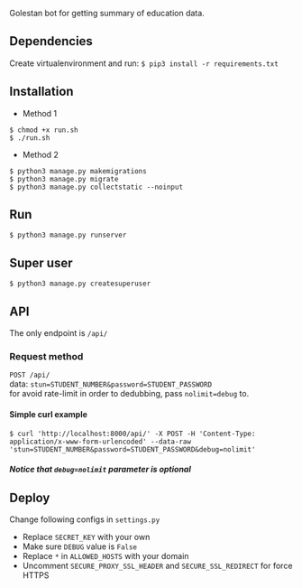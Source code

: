 Golestan bot for getting summary of education data.

## Dependencies
Create virtualenvironment and run:
`$ pip3 install -r requirements.txt`

## Installation
- Method 1
```
$ chmod +x run.sh
$ ./run.sh
```
- Method 2
```
$ python3 manage.py makemigrations
$ python3 manage.py migrate
$ python3 manage.py collectstatic --noinput
```

## Run
```
$ python3 manage.py runserver
```

## Super user
```
$ python3 manage.py createsuperuser
```

## API
The only endpoint is `/api/`
### Request method
`POST /api/`</br>
data: `stun=STUDENT_NUMBER&password=STUDENT_PASSWORD`</br>
for avoid rate-limit in order to dedubbing, pass `nolimit=debug` to.</br>
#### Simple curl example
`$ curl 'http://localhost:8000/api/' -X POST -H 'Content-Type: application/x-www-form-urlencoded' --data-raw 'stun=STUDENT_NUMBER&password=STUDENT_PASSWORD&debug=nolimit'`
##### Notice that `debug=nolimit` parameter is optional

## Deploy
Change following configs in `settings.py`
- Replace `SECRET_KEY` with your own
- Make sure `DEBUG` value is `False`
- Replace `*` in `ALLOWED_HOSTS` with your domain
- Uncomment `SECURE_PROXY_SSL_HEADER` and `SECURE_SSL_REDIRECT` for force HTTPS
